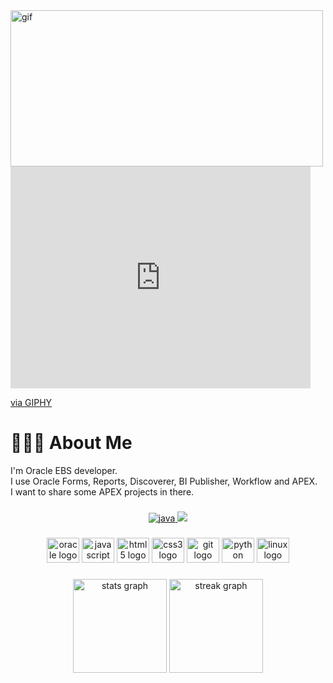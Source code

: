 <img src="https://giphy.com/gifs/internet-computer-technology-CTX0ivSQbI78A" alt="gif" width="500" height="250"/>

<iframe src="https://giphy.com/embed/CTX0ivSQbI78A" width="480" height="355" frameBorder="0" class="giphy-embed" allowFullScreen></iframe><p><a href="https://giphy.com/gifs/internet-computer-technology-CTX0ivSQbI78A">via GIPHY</a></p>

# 👨🏻‍💻 About Me
I'm Oracle EBS developer. <br>I use Oracle Forms, Reports, Discoverer, BI Publisher, Workflow and APEX.<br>I want to share some APEX projects in there.

###

<div align="center">
  <a href="https://github.com/topics/snake-game" target="_blank"> <img src="https://user-images.githubusercontent.com/61455803/183988963-6419249b-842a-4630-9de8-c71102a2ce67.svg" alt="java" /> </a> 
  
  <img src="https://profile-counter.glitch.me/kapramci1/count.svg?"  />
</div>

###

<div align="center">
  <img src="https://cdn.jsdelivr.net/gh/devicons/devicon/icons/oracle/oracle-original.svg" height="40" width="52" alt="oracle logo"  />
  <img src="https://cdn.jsdelivr.net/gh/devicons/devicon/icons/javascript/javascript-original.svg" height="40" width="52" alt="javascript logo"  />
  <img src="https://cdn.jsdelivr.net/gh/devicons/devicon/icons/html5/html5-original.svg" height="40" width="52" alt="html5 logo"  />
  <img src="https://cdn.jsdelivr.net/gh/devicons/devicon/icons/css3/css3-original.svg" height="40" width="52" alt="css3 logo"  />
  <img src="https://cdn.jsdelivr.net/gh/devicons/devicon/icons/git/git-original.svg" height="40" width="52" alt="git logo"  />
  <img src="https://cdn.jsdelivr.net/gh/devicons/devicon/icons/python/python-original.svg" height="40" width="52" alt="python logo"  />
  <img src="https://cdn.jsdelivr.net/gh/devicons/devicon/icons/linux/linux-original.svg" height="40" width="52" alt="linux logo"  />
</div>

###

<div align="center">
  <img src="https://github-readme-stats.vercel.app/api?username=kapramci1&hide_title=false&hide_rank=false&show_icons=true&include_all_commits=true&count_private=true&disable_animations=false&theme=dark&locale=en&hide_border=false&order=1" height="150" alt="stats graph"  />
  <img src="https://streak-stats.demolab.com?user=kapramci1&locale=en&mode=daily&theme=dark&hide_border=false&border_radius=5&order=3" height="150" alt="streak graph"  />
</div>

###
